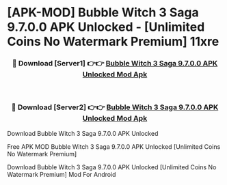 # [APK-MOD] Bubble Witch 3 Saga 9.7.0.0 APK Unlocked - [Unlimited Coins No Watermark Premium] 11xre



<div align="center">
<h3>🔴 Download [Server1] 👉👉 <a href="https://momento.my/?title=Bubble_Witch_3_Saga_9.7.0.0_APK_Unlocked">Bubble Witch 3 Saga 9.7.0.0 APK Unlocked Mod Apk</a></h3><br>

<h3>🔴 Download [Server2] 👉👉 <a href="https://momento.my/?title=Bubble_Witch_3_Saga_9.7.0.0_APK_Unlocked">Bubble Witch 3 Saga 9.7.0.0 APK Unlocked Mod Apk</a></h3>
</div>



Download Bubble Witch 3 Saga 9.7.0.0 APK Unlocked 

Free APK MOD Bubble Witch 3 Saga 9.7.0.0 APK Unlocked [Unlimited Coins No Watermark Premium]

Download Bubble Witch 3 Saga 9.7.0.0 APK Unlocked [Unlimited Coins No Watermark Premium] Mod For Android
